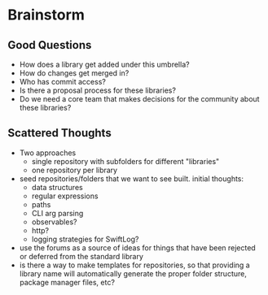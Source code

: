 # Brainstorm

## Good Questions

- How does a library get added under this umbrella?  
- How do changes get merged in?  
- Who has commit access?  
- Is there a proposal process for these libraries?  
- Do we need a core team that makes decisions for the community about these libraries?

## Scattered Thoughts

- Two approaches
  - single repository with subfolders for different "libraries"
  - one repository per library
- seed repositories/folders that we want to see built. initial thoughts:
  - data structures
  - regular expressions
  - paths
  - CLI arg parsing
  - observables?
  - http?
  - logging strategies for SwiftLog?
- use the forums as a source of ideas for things that have been rejected or deferred from the standard library
- is there a way to make templates for repositories, so that providing a library name will automatically generate the proper folder structure, package manager files, etc?
